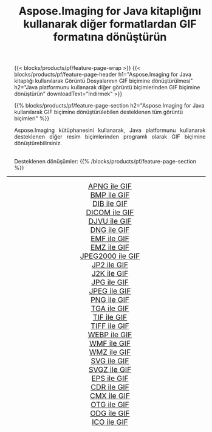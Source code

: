 ﻿---
title: Aspose.Imaging for Java kitaplığını kullanarak diğer formatlardan GIF formatına dönüştürün 
weight: 3920
url: /tr/java/conversion/to/gif/ 
lang: tr
langdirlevel: 2
locales: zh-hans,ja,it,ru,de,es,fr,nl,id,lt,pl,pt,vi,tr,ko,zh-hant,ar,hi,th,sv,cs,uk,he
description: Aspose.Imaging'i kullanarak Java kullanan diğer biçimlerden GIF biçimine dönüştürebilirsiniz
---

{{< blocks/products/pf/feature-page-wrap >}}
{{< blocks/products/pf/feature-page-header h1="Aspose.Imaging for Java kitaplığı kullanılarak Görüntü Dosyalarının GIF biçimine dönüştürülmesi" h2="Java platformunu kullanarak diğer görüntü biçimlerinden GIF biçimine dönüştürün" downloadText="İndirmek" >}}


{{% blocks/products/pf/feature-page-section  h2="Aspose.Imaging for Java kullanılarak GIF biçimine dönüştürülebilen desteklenen tüm görüntü biçimleri" %}}
<p align=justify>Aspose.Imaging kütüphanesini kullanarak, Java platformunu kullanarak desteklenen diğer resim biçimlerinden programlı olarak GIF biçimine dönüştürebilirsiniz.</p>
<br/>
Desteklenen dönüşümler:
{{% /blocks/products/pf/feature-page-section %}}
<div class="container-fluid productfamilypage bg-gray">
    <div class="convertypes bg-gray agp-content section">
        <div class="container">
		<hr style="margin-left:-20px;"/>
		<div class="row other-converters" style="gap: 10px;font-size: 19px;text-align:center;">
		    <div class='col-md-2 other-converter remove-lp remove-rp'><a href="/imaging/tr/java/conversion/apng-to-gif/" style="padding:15px;">APNG ile GIF</a></div>
<div class='col-md-2 other-converter remove-lp remove-rp'><a href="/imaging/tr/java/conversion/bmp-to-gif/" style="padding:15px;">BMP ile GIF</a></div>
<div class='col-md-2 other-converter remove-lp remove-rp'><a href="/imaging/tr/java/conversion/dib-to-gif/" style="padding:15px;">DIB ile GIF</a></div>
<div class='col-md-2 other-converter remove-lp remove-rp'><a href="/imaging/tr/java/conversion/dicom-to-gif/" style="padding:15px;">DICOM ile GIF</a></div>
<div class='col-md-2 other-converter remove-lp remove-rp'><a href="/imaging/tr/java/conversion/djvu-to-gif/" style="padding:15px;">DJVU ile GIF</a></div>
<div class='col-md-2 other-converter remove-lp remove-rp'><a href="/imaging/tr/java/conversion/dng-to-gif/" style="padding:15px;">DNG ile GIF</a></div>
<div class='col-md-2 other-converter remove-lp remove-rp'><a href="/imaging/tr/java/conversion/emf-to-gif/" style="padding:15px;">EMF ile GIF</a></div>
<div class='col-md-2 other-converter remove-lp remove-rp'><a href="/imaging/tr/java/conversion/emz-to-gif/" style="padding:15px;">EMZ ile GIF</a></div>
<div class='col-md-2 other-converter remove-lp remove-rp'><a href="/imaging/tr/java/conversion/jpeg2000-to-gif/" style="padding:15px;">JPEG2000 ile GIF</a></div>
<div class='col-md-2 other-converter remove-lp remove-rp'><a href="/imaging/tr/java/conversion/jp2-to-gif/" style="padding:15px;">JP2 ile GIF</a></div>
<div class='col-md-2 other-converter remove-lp remove-rp'><a href="/imaging/tr/java/conversion/j2k-to-gif/" style="padding:15px;">J2K ile GIF</a></div>
<div class='col-md-2 other-converter remove-lp remove-rp'><a href="/imaging/tr/java/conversion/jpg-to-gif/" style="padding:15px;">JPG ile GIF</a></div>
<div class='col-md-2 other-converter remove-lp remove-rp'><a href="/imaging/tr/java/conversion/jpeg-to-gif/" style="padding:15px;">JPEG ile GIF</a></div>
<div class='col-md-2 other-converter remove-lp remove-rp'><a href="/imaging/tr/java/conversion/png-to-gif/" style="padding:15px;">PNG ile GIF</a></div>
<div class='col-md-2 other-converter remove-lp remove-rp'><a href="/imaging/tr/java/conversion/tga-to-gif/" style="padding:15px;">TGA ile GIF</a></div>
<div class='col-md-2 other-converter remove-lp remove-rp'><a href="/imaging/tr/java/conversion/tif-to-gif/" style="padding:15px;">TIF ile GIF</a></div>
<div class='col-md-2 other-converter remove-lp remove-rp'><a href="/imaging/tr/java/conversion/tiff-to-gif/" style="padding:15px;">TIFF ile GIF</a></div>
<div class='col-md-2 other-converter remove-lp remove-rp'><a href="/imaging/tr/java/conversion/webp-to-gif/" style="padding:15px;">WEBP ile GIF</a></div>
<div class='col-md-2 other-converter remove-lp remove-rp'><a href="/imaging/tr/java/conversion/wmf-to-gif/" style="padding:15px;">WMF ile GIF</a></div>
<div class='col-md-2 other-converter remove-lp remove-rp'><a href="/imaging/tr/java/conversion/wmz-to-gif/" style="padding:15px;">WMZ ile GIF</a></div>
<div class='col-md-2 other-converter remove-lp remove-rp'><a href="/imaging/tr/java/conversion/svg-to-gif/" style="padding:15px;">SVG ile GIF</a></div>
<div class='col-md-2 other-converter remove-lp remove-rp'><a href="/imaging/tr/java/conversion/svgz-to-gif/" style="padding:15px;">SVGZ ile GIF</a></div>
<div class='col-md-2 other-converter remove-lp remove-rp'><a href="/imaging/tr/java/conversion/eps-to-gif/" style="padding:15px;">EPS ile GIF</a></div>
<div class='col-md-2 other-converter remove-lp remove-rp'><a href="/imaging/tr/java/conversion/cdr-to-gif/" style="padding:15px;">CDR ile GIF</a></div>
<div class='col-md-2 other-converter remove-lp remove-rp'><a href="/imaging/tr/java/conversion/cmx-to-gif/" style="padding:15px;">CMX ile GIF</a></div>
<div class='col-md-2 other-converter remove-lp remove-rp'><a href="/imaging/tr/java/conversion/otg-to-gif/" style="padding:15px;">OTG ile GIF</a></div>
<div class='col-md-2 other-converter remove-lp remove-rp'><a href="/imaging/tr/java/conversion/odg-to-gif/" style="padding:15px;">ODG ile GIF</a></div>
<div class='col-md-2 other-converter remove-lp remove-rp'><a href="/imaging/tr/java/conversion/ico-to-gif/" style="padding:15px;">ICO ile GIF</a></div>
                </div>
        </div>
    </div>
</div>
<br/>

